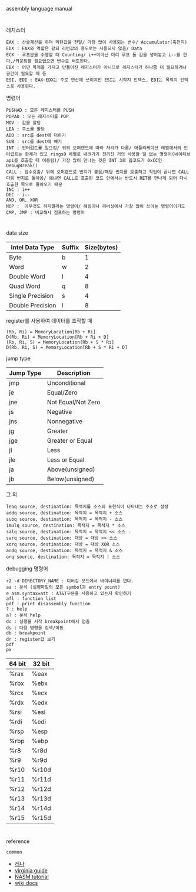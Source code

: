 assembly language manual
#
레지스터
```
EAX : 산술계산을 하며 리턴값을 전달/ 가장 많이 사용되는 변수/ Accumulator(축전지)
EDX : EAX와 역할은 같되 리턴값의 용도로는 사용되지 않음/ Data
ECX : 루프문을 수행할 때 Counting/ i++이아닌 미리 루프 돌 값을 넣어놓고 i--를 한다./카운팅할 필요없으면 변수로 써도된다.
EBX : 어떤 목적을 가지고 만들어진 레지스터가 아니므로 레지스터가 하나쯤 더 필요하거나 공간이 필요할 때 등
ESI, EDI : EAX~EDX는 주로 연산에 쓰이지만 ESI는 시작지 인덱스, EDI는 목적지 인덱스로 사용된다.
```
명령어
```
PUSHAD : 모든 레지스터를 PUSH
POPAD : 모든 레지스터를 POP
MOV : 값을 할당
LEA : 주소를 할당
ADD : src를 dest에 더하기
SUB : src를 dest에 빼기
INT : 인터럽트를 일으킴/ 뒤의 오퍼랜드에 따라 처리가 다름/ 애플리케이션 레벨에서의 인터럽트는 한계가 있고 rings0 레벨로 내려가기 전까진 거의 사용할 일 없는 명령어(네이티브 api를 호출할 때 이용됨)/ 가장 많이 만나는 것은 INT 3로 옵코드가 0xCC인 DebugBreak()
CALL : 함수호출/ 뒤에 오퍼랜드로 번지가 붙음/해당 번지를 호출하고 작업이 끝나면 CALL 다음 번지로 돌아옴/ 왜냐면 CALL로 호출된 코드 안에서는 반드시 RET를 만나게 되어 다시 호출한 쪽으로 돌아오기 때문
INC : i++
DEC : i--
AND, OR, XOR
NOP :  아무것도 하지말라는 명령어/ 해킹이나 리버싱에서 가장 많이 쓰이는 명령어이기도
CMP, JMP : 비교해서 점프하는 명령어
```
#
data size       

| Intel Data Type | Suffix | Size(bytes) |
| --- | --- | --- |
| Byte | b | 1 |
| Word | w | 2 |
| Double Word | l | 4 |
| Quad Word | q | 8 |
| Single Precision | s | 4 |
| Double Precision | l | 8 |

register를 사용하여 데이터를 조작할 때
```
(Rb, Ri) = MemoryLocation[Rb + Ri]
D(Rb, Ri) = MemoryLocation[Rb + Ri + D]
(Rb, Ri, S) = MemoryLocation(Rb + S * Ri]
D(Rb, Ri, S) = MemoryLocation[Rb + S * Ri + D]
```
jump type

| Jump Type | Description |
| --- | --- |
| jmp | Unconditional |
| je | Equal/Zero |
| jne | Not Equal/Not Zero |
| js | Negative |
| jns | Nonnegative |
| jg | Greater |
| jge | Greater or Equal |
| jl | Less |
| jle | Less or Equal |
| ja | Above(unsigned) |
| jb | Below(unsigned) |
그 외
```
leaq source, destination: 목적지를 소스의 표현식이 나타내는 주소로 설정
addq source, destination: 목적지 = 목적지 + 소스
subq source, destination: 목적지 = 목적지 - 소스
imulq source, destination: 목적지 = 목적지 * 소스
salq source, destination: 목적지 = 목적지 << 소스 .
sarq source, destination: 대상 = 대상 >> 소스 
xorq source, destination: 대상 = 대상 XOR 소스
andq source, destination: 목적지 = 목적지 & 소스
orq source, destination: 목적지 = 목적지 | 소스
```
debugging 명령어
```
r2 -d DIRECTORY_NAME : 디버깅 모드에서 바이너리를 연다.
aa : 분석 (실행파일의 모든 symbol과 entry point)
e asm.syntax=att : AT&T구문을 사용하고 있는지 확인하기
afl : function list
pdf : print disassembly function
? : help
a? : 분석 help
dc : 실행을 시작 breakpoint에서 멈춤
ds : 다음 명령을 검색/이동
db : breakpoint
dr : register값 보기
pdf
px
```
| 64 bit | 32 bit |
| --- | --- |
| %rax | %eax |
| %rbx | %ebx |
| %rcx | %ecx |
| %rdx | %edx |
| %rsi | %esi |
| %rdi | %edi |
| %rsp | %esp |
| %rbp | %ebp |
| %r8 | %r8d |
| %r9 | %r9d |
| %r10 | %r10d |
| %r11 | %r11d |
| %r12 | %r12d |
| %r13 | %r13d |
| %r14 | %r14d |
| %r15 | %r15d |
#
reference

`common`
- [레나](https://tuts4you.com/)
- [virginia guide](https://www.cs.virginia.edu/~evans/cs216/guides/x86.html)
- [NASM tutorial](https://cs.lmu.edu/~ray/notes/nasmtutorial/)
- [wiki docs](https://wikidocs.net/146018)
